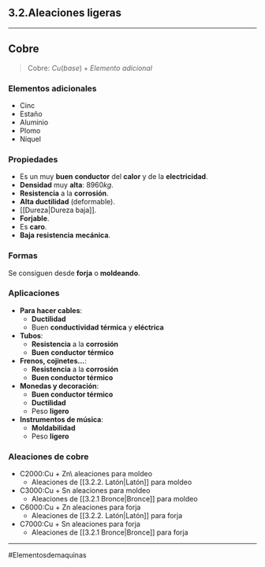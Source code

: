 ## 3.2.Aleaciones ligeras
---
## Cobre
> Cobre: $Cu(base)+ Elemento \ adicional$
### Elementos adicionales
- Cinc
- Estaño
- Aluminio
- Plomo
- Níquel

### Propiedades
- Es un muy **buen** **conductor** del **calor** y de la **electricidad**.
- **Densidad** muy **alta**: $8960kg$.
- **Resistencia** a la **corrosión**.
- **Alta ductilidad** (deformable).
- [[Dureza|Dureza baja]].
- **Forjable**.
- Es **caro**.
- **Baja** **resistencia** **mecánica**.

### Formas
Se consiguen desde **forja** o **moldeando**.

### Aplicaciones
- **Para hacer cables**: 
	- **Ductilidad**
	- Buen **conductividad** **térmica** y **eléctrica**
- **Tubos**:
	- **Resistencia** a la **corrosión**
	- **Buen** **conductor** **térmico**
- **Frenos, cojinetes…**:
	- **Resistencia** a la **corrosión**
	- **Buen conductor térmico**
- **Monedas y decoración**:
	- **Buen conductor térmico**
	- **Ductilidad**
	- Peso **ligero**
- **Instrumentos de música**:
	- **Moldabilidad**
	- Peso **ligero**

### Aleaciones de cobre
- C2000:Cu + Zn\ aleaciones para moldeo
	- Aleaciones de [[3.2.2. Latón|Latón]] para moldeo
- C3000:Cu + Sn aleaciones para moldeo
	- Aleaciones de [[3.2.1 Bronce|Bronce]] para moldeo
- C6000:Cu + Zn aleaciones para forja
	- Aleaciones de [[3.2.2. Latón|Latón]] para forja
- C7000:Cu + Sn aleaciones para forja
	- Aleaciones de [[3.2.1 Bronce|Bronce]] para forja
---
#Elementosdemaquinas 